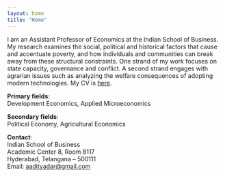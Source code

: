 ```yaml
---
layout: home
title: "Home"
---
```


I am an Assistant Professor of Economics at the Indian School of Business. My research examines the social, political and historical factors that cause and accentuate poverty, and how individuals and communities can break away from these structural constraints. One strand of my work focuses on state capacity, governance and conflict. A second strand engages with agrarian issues such as analyzing the welfare consequences of adopting modern technologies. My CV is [here](/assets/dar_cv.pdf).

**Primary fields**:  
Development Economics, Applied Microeconomics

**Secondary fields**:  
Political Economy, Agricultural Economics

**Contact**:  
Indian School of Business  
Academic Center 8, Room 8117  
Hyderabad, Telangana – 500111  
Email: [aadityadar@gmail.com](mailto:aadityadar@gmail.com)